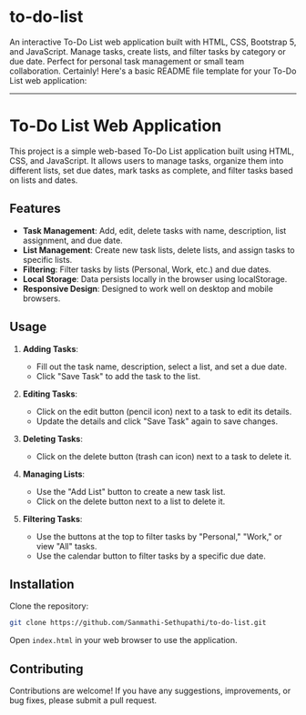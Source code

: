 # to-do-list
An interactive To-Do List web application built with HTML, CSS, Bootstrap 5, and JavaScript. Manage tasks, create lists, and filter tasks by category or due date. Perfect for personal task management or small team collaboration.
Certainly! Here's a basic README file template for your To-Do List web application:

---

# To-Do List Web Application

This project is a simple web-based To-Do List application built using HTML, CSS, and JavaScript. It allows users to manage tasks, organize them into different lists, set due dates, mark tasks as complete, and filter tasks based on lists and dates.

## Features

- **Task Management**: Add, edit, delete tasks with name, description, list assignment, and due date.
- **List Management**: Create new task lists, delete lists, and assign tasks to specific lists.
- **Filtering**: Filter tasks by lists (Personal, Work, etc.) and due dates.
- **Local Storage**: Data persists locally in the browser using localStorage.
- **Responsive Design**: Designed to work well on desktop and mobile browsers.

## Usage

1. **Adding Tasks**:
   - Fill out the task name, description, select a list, and set a due date.
   - Click "Save Task" to add the task to the list.

2. **Editing Tasks**:
   - Click on the edit button (pencil icon) next to a task to edit its details.
   - Update the details and click "Save Task" again to save changes.

3. **Deleting Tasks**:
   - Click on the delete button (trash can icon) next to a task to delete it.

4. **Managing Lists**:
   - Use the "Add List" button to create a new task list.
   - Click on the delete button next to a list to delete it.

5. **Filtering Tasks**:
   - Use the buttons at the top to filter tasks by "Personal," "Work," or view "All" tasks.
   - Use the calendar button to filter tasks by a specific due date.

## Installation

Clone the repository:

```bash
git clone https://github.com/Sanmathi-Sethupathi/to-do-list.git
```

Open `index.html` in your web browser to use the application.

## Contributing

Contributions are welcome! If you have any suggestions, improvements, or bug fixes, please submit a pull request.
